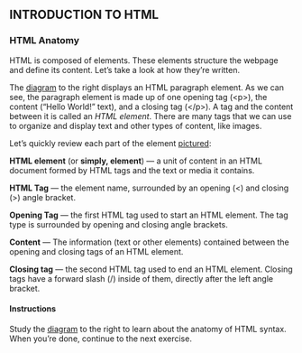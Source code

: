 <h2>INTRODUCTION TO HTML</h2>
<h3>HTML Anatomy</h3>
HTML is composed of elements. These elements structure the webpage and define its content. Let’s take a look at how they’re written.

The <a href='https://s3.amazonaws.com/codecademy-content/courses/learn-html/elements-and-structure/html+lesson+image.svg'>diagram</a> to the right  displays an HTML paragraph element. As we can see, the paragraph element is made up of one opening tag (&lt;p&gt;), the content (“Hello World!” text), and a closing tag (&lt;/p&gt;). A tag and the content between it is called an <em>HTML element</em>. There are many tags that we can use to organize and display text and other types of content, like images.

Let’s quickly review each part of the element <a href='https://s3.amazonaws.com/codecademy-content/courses/learn-html/elements-and-structure/html+lesson+image.svg'>pictured</a>:

<b>HTML element</b> (or <b>simply, element</b>) — a unit of content in an HTML document formed by HTML tags and the text or media it contains.

<b>HTML Tag</b> — the element name, surrounded by an opening (&lt;) and closing (&gt;) angle bracket.

<b>Opening Tag</b> — the first HTML tag used to start an HTML element. The tag type is surrounded by opening and closing angle brackets.

<b>Content</b> — The information (text or other elements) contained between the opening and closing tags of an HTML element.

<b>Closing tag</b> — the second HTML tag used to end an HTML element. Closing tags have a forward slash (/) inside of them, directly after the left angle bracket.

<h4>Instructions</h4>
Study the <a href='https://s3.amazonaws.com/codecademy-content/courses/learn-html/elements-and-structure/html+lesson+image.svg'>diagram</a> to the right to learn about the anatomy of HTML syntax. When you’re done, continue to the next exercise. 
